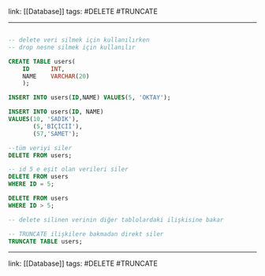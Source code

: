 link: [[Database]]
tags: #DELETE #TRUNCATE 

---
``` sql

-- delete veri silmek için kullanılırken 
-- drop nesne silmek için kullanılır

CREATE TABLE users(
	ID 		INT,
	NAME 	VARCHAR(20)
	);

INSERT INTO users(ID,NAME) VALUES(5, 'OKTAY');

INSERT INTO users(ID, NAME)
VALUES(10, 'SADIK'),
	   (5,'BİÇİCİİ'),
	   (57,'SAMET');

--tüm veriyi siler 
DELETE FROM users;

-- id 5 e eşit olan verileri siler
DELETE FROM users 
WHERE ID = 5;

DELETE FROM users 
WHERE ID > 5;

-- delete silinen verinin diğer tablolardaki ilişkisine bakar

-- TRUNCATE ilişkilere bakmadan direkt siler 
TRUNCATE TABLE users;		  
```

---
link: [[Database]]
tags: #DELETE #TRUNCATE
